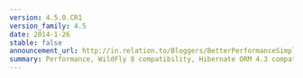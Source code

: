 ```yaml
---
version: 4.5.0.CR1
version_family: 4.5
date: 2014-1-26
stable: false
announcement_url: http://in.relation.to/Bloggers/BetterPerformanceSimplerMassIndexerHibernateSearch450CR1Available
summary: Performance, WildFly 8 compatibility, Hibernate ORM 4.3 compatibility
---
```

